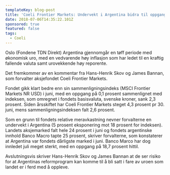 ```yaml
---
templateKey: blog-post
title: 'Coeli Frontier Markets: Undervekt i Argentina bidra til oppgang'
date: 2018-07-06T14:35:22.101Z
sponsored: true
featured: false
tags:
  - Coeli
---
```

Oslo (Fondene TDN Direkt) Argentina gjennomgår en tøff periode med økonomisk uro, med en vedvarende høy inflasjon som har ledet til en kraftig fallende valuta samt urovekkende høy reporente.



Det fremkommer av en kommentar fra Hans-Henrik Skov og James Bannan, som forvalter aksjefondet Coeli Frontier Markets.



Fondet gikk klart bedre enn sin sammenligningsindeks (MSCI Frontier Markets NR USD) i juni, med en oppgang på 0,1 prosent sammenlignet med indeksen, som omregnet i fondets basisvaluta, svenske kroner, sank 2,3 prosent. Siden årsskiftet har Coeli Frontier Markets steget 4,3 prosent pr 30. juni, mens sammenligningsindeksen falt 2,6 prosent.



Som en grunn til fondets relative meravkastning nevner forvalterne en undervekt i Argentina (5 prosent eksponering mot 18 prosent for indeksen). Landets aksjemarked falt hele 24 prosent i juni og fondets argentinske innhold Banco Macro tapte 25 prosent, skriver forvalterne, som konstaterer at Argentina var fondets dårligste marked i juni. Banco Marco har dog innledet juli meget sterkt, med en oppgang på 18,7 prosent hittil.



Avslutningsvis skriver Hans-Henrik Skov og James Bannan at de ser risiko for at Argentinas reformprogram kan komme til å bli satt i fare av uroen som landet er i ferd med å oppleve.
